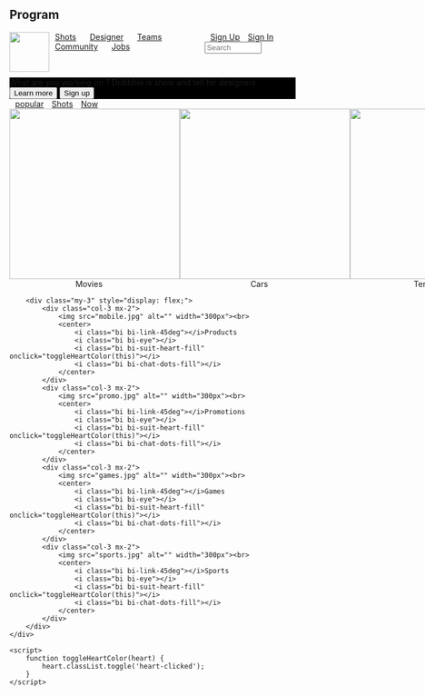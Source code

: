 ## Program

<!DOCTYPE html>
<html lang="en">
<head>
    <meta charset="UTF-8">
    <meta name="viewport" content="width=device-width, initial-scale=1.0">
    <title>Document</title>
    <style>
        a, i {
            padding-left: 10px;
            padding-top: 10px;
        }
        a:hover {
            text-decoration: none;
            color: skyblue;
        }
        .icon-container a, .icon-container i {
            margin-right: 10px; /* Adjust margin to create spacing between icons */
        }
        .col-3 img {
            transition: transform 0.3s ease;
        }
        .col-3 img:hover {
            transform: scale(1.1); /* Increase size by 10% on hover */
        }
        .heart-clicked {
            color: red; /* Color for clicked heart */
        }
    </style>
    <link rel="stylesheet" href="https://cdn.jsdelivr.net/npm/bootstrap-icons@1.11.3/font/bootstrap-icons.min.css">
    <link href="https://cdn.jsdelivr.net/npm/bootstrap@5.3.3/dist/css/bootstrap.min.css" rel="stylesheet" integrity="sha384-QWTKZyjpPEjISv5WaRU9OFeRpok6YctnYmDr5pNlyT2bRjXh0JMhjY6hW+ALEwIH" crossorigin="anonymous">
</head>
<body>
    <div class="card my-2">
        <div class="card-header bg-dark text-white" style="display: flex;">
            <div class="col-1"><img src="dribbble.png" alt="" width="70px"></div>
            <div class="col-9 icon-container">
                <a href="">Shots</a>
                <a href="">Designer</a>
                <a href="">Teams</a>
                <a href="">Community</a>
                <a href="">Jobs</a>
                <i class="bi bi-three-dots"></i>
            </div>
            <div class="col-2 my-2">
                <a href="">Sign Up</a>
                <a href="">Sign In</a>
                <input style="width: 100px;" type="text" placeholder="Search">
            </div>
        </div>
        <div class="sk my-3" style="padding-top: 10px;">
            <div class="text-center my-2 text-white" style="background-color: black;">What are you working on ? Dribbble is show and tell for designers  
                <button class="btn btn-primary">Learn more</button>
                <button class="btn btn-danger">Sign up</button>
            </div>
        </div>
        <div class="sk1 my-3 text-center">
            <a href="">popular</a>
            <a href="">Shots</a>
            <a href="">Now</a>
        </div>
        <div class="my-3" style="display: flex;">
            <div class="col-3 mx-2">
                <img src="movies.jpg" alt="" width="300px"><br>
                <center>
                    <i class="bi bi-link-45deg"></i>Movies 
                    <i class="bi bi-eye"></i> 
                    <i class="bi bi-suit-heart-fill" onclick="toggleHeartColor(this)"></i> 
                    <i class="bi bi-chat-dots-fill"></i>
                </center>
            </div>
            <div class="col-3 mx-2">
                <img src="cars.jpg" alt="" width="300px"><br>
                <center>
                    <i class="bi bi-link-45deg"></i>Cars 
                    <i class="bi bi-eye"></i> 
                    <i class="bi bi-suit-heart-fill" onclick="toggleHeartColor(this)"></i> 
                    <i class="bi bi-chat-dots-fill"></i>
                </center>
            </div>
            <div class="col-3 mx-2">
                <img src="temples.jpg" alt="" width="300px"><br>
                <center>
                    <i class="bi bi-link-45deg"></i>Temples 
                    <i class="bi bi-eye"></i> 
                    <i class="bi bi-suit-heart-fill" onclick="toggleHeartColor(this)"></i> 
                    <i class="bi bi-chat-dots-fill"></i>
                </center>
            </div>
            <div class="col-3 mx-2">
                <img src="travel.jpg" alt="" width="300px"><br>
                <center>
                    <i class="bi bi-link-45deg"></i>Travels 
                    <i class="bi bi-eye"></i> 
                    <i class="bi bi-suit-heart-fill" onclick="toggleHeartColor(this)"></i> 
                    <i class="bi bi-chat-dots-fill"></i>
                </center>
            </div>
        </div>

        <div class="my-3" style="display: flex;">
            <div class="col-3 mx-2">
                <img src="mobile.jpg" alt="" width="300px"><br>
                <center>
                    <i class="bi bi-link-45deg"></i>Products 
                    <i class="bi bi-eye"></i> 
                    <i class="bi bi-suit-heart-fill" onclick="toggleHeartColor(this)"></i> 
                    <i class="bi bi-chat-dots-fill"></i>
                </center>
            </div>
            <div class="col-3 mx-2">
                <img src="promo.jpg" alt="" width="300px"><br>
                <center>
                    <i class="bi bi-link-45deg"></i>Promotions 
                    <i class="bi bi-eye"></i> 
                    <i class="bi bi-suit-heart-fill" onclick="toggleHeartColor(this)"></i> 
                    <i class="bi bi-chat-dots-fill"></i>
                </center>
            </div>
            <div class="col-3 mx-2">
                <img src="games.jpg" alt="" width="300px"><br>
                <center>
                    <i class="bi bi-link-45deg"></i>Games 
                    <i class="bi bi-eye"></i> 
                    <i class="bi bi-suit-heart-fill" onclick="toggleHeartColor(this)"></i> 
                    <i class="bi bi-chat-dots-fill"></i>
                </center>
            </div>
            <div class="col-3 mx-2">
                <img src="sports.jpg" alt="" width="300px"><br>
                <center>
                    <i class="bi bi-link-45deg"></i>Sports 
                    <i class="bi bi-eye"></i> 
                    <i class="bi bi-suit-heart-fill" onclick="toggleHeartColor(this)"></i> 
                    <i class="bi bi-chat-dots-fill"></i>
                </center>
            </div>
        </div>
    </div>

    <script>
        function toggleHeartColor(heart) {
            heart.classList.toggle('heart-clicked');
        }
    </script>
</body>
</html>
